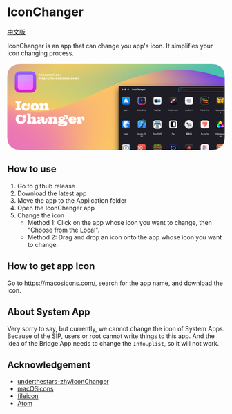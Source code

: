 # IconChanger

[中文版](./README.md)

IconChanger is an app that can change you app's icon. It simplifies your icon changing process.
<br><br>
![](./images/Iconchanger.png)

## How to use

1. Go to github release
2. Download the latest app
3. Move the app to the Application folder
4. Open the IconChanger app
5. Change the icon
    + Method 1: Click on the app whose icon you want to change, then "Choose from the Local".
    + Method 2: Drag and drop an icon onto the app whose icon you want to change.

## How to get app Icon

Go to https://macosicons.com/, search for the app name, and download the icon.

## About System App

Very sorry to say, but currently, we cannot change the icon of System Apps. Because of the SIP, users or root cannot write things to this app. And the idea of the Bridge App needs to change the `Info.plist`, so it will not work.

## Acknowledgement

* [underthestars-zhy/IconChanger](https://github.com/underthestars-zhy/IconChanger)
* [macOSicons](https://macosicons.com/#/)
* [fileicon](https://github.com/mklement0/fileicon)
* [Atom](https://github.com/atomtoto)
